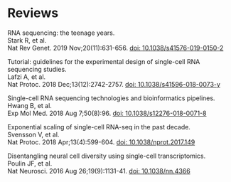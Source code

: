 # Reviews
RNA sequencing: the teenage years.   
Stark R, et al.   
Nat Rev Genet. 2019 Nov;20(11):631-656. [doi: 10.1038/s41576-019-0150-2](https://doi.org/10.1038/s41576-019-0150-2)   

Tutorial: guidelines for the experimental design of single-cell RNA sequencing studies.   
Lafzi A, et al.   
Nat Protoc. 2018 Dec;13(12):2742-2757. [doi: 10.1038/s41596-018-0073-y](https://doi.org/10.1038/s41596-018-0073-y)   

Single-cell RNA sequencing technologies and bioinformatics pipelines.   
Hwang B, et al.   
Exp Mol Med. 2018 Aug 7;50(8):96. [doi: 10.1038/s12276-018-0071-8](https://doi.org/10.1038/s12276-018-0071-8)   

Exponential scaling of single-cell RNA-seq in the past decade.   
Svensson V, et al.   
Nat Protoc. 2018 Apr;13(4):599-604. [doi: 10.1038/nprot.2017.149](https://doi.org/10.1038/nprot.2017.149)   

Disentangling neural cell diversity using single-cell transcriptomics.   
Poulin JF, et al.   
Nat Neurosci. 2016 Aug 26;19(9):1131-41. [doi: 10.1038/nn.4366](https://doi.org/10.1038/nn.4366)   





